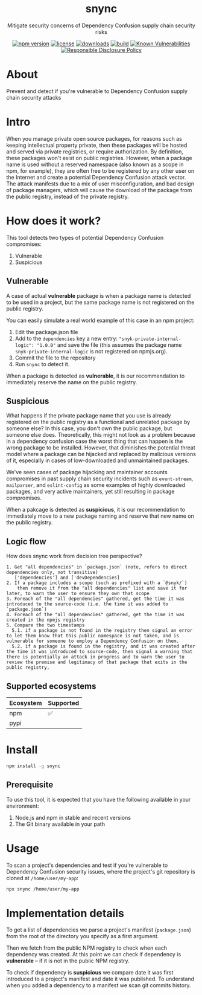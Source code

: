 
<p align="center"><h1 align="center">
  snync
</h1>

<p align="center">
  Mitigate security concerns of Dependency Confusion supply chain security risks
</p>

<p align="center">
  <a href="https://www.npmjs.org/package/snync"><img src="https://badgen.net/npm/v/snync" alt="npm version"/></a>
  <a href="https://www.npmjs.org/package/snync"><img src="https://badgen.net/npm/license/snync" alt="license"/></a>
  <a href="https://www.npmjs.org/package/snync"><img src="https://badgen.net/npm/dt/snync" alt="downloads"/></a>
  <a href="https://github.com/snyk-labs/snync/actions?workflow=CI"><img src="https://github.com/snyk-labs/snync/workflows/CI/badge.svg" alt="build"/></a>
  <a href="https://snyk.io/test/github/snyk-labs/snync"><img src="https://snyk.io/test/github/snyk-labs/snync/badge.svg" alt="Known Vulnerabilities"/></a>
  <a href="./SECURITY.md"><img src="https://img.shields.io/badge/Security-Responsible%20Disclosure-yellow.svg" alt="Responsible Disclosure Policy" /></a>
</p>

# About

Prevent and detect if you're vulnerable to Dependency Confusion supply chain security attacks 

# Intro

When you manage private open source packages, for reasons such as keeping intellectual property private, then these packages will be hosted and served via private registries, or require authorization. By definition, these packages won't exist on public registries. However, when a package name is used without a reserved namespace (also known as a scope in npm, for example), they are often free to be registered by any other user on the Internet and create a potential Dependency Confusion attack vector. The attack manifests due to a mix of user misconfiguration, and bad design of package managers, which will cause the download of the package from the public registry, instead of the private registry.

# How does it work?

This tool detects two types of potential Dependency Confusion compromises:
1. Vulnerable
2. Suspicious

## Vulnerable

A case of actual **vulnerable** package is when a package name is detected to be used in a project, but the same package name is not registered on the public registry.

You can easily simulate a real world example of this case in an npm project:
1. Edit the package.json file
2. Add to the `dependencies` key a new entry: `"snyk-private-internal-logic": "1.0.0"` and save the file (this assumes the package name `snyk-private-internal-logic` is not registered on npmjs.org).
3. Commit the file to the repository
4. Run `snync` to detect it.

When a package is detected as **vulnerable**, it is our recommendation to immediately reserve the name on the public registry.

## Suspicious

What happens if the private package name that you use is already registered on the public registry as a functional and unrelated package by someone else? In this case, you don't own the public package, but someone else does. Theoretically, this might not look as a problem because in a dependency confusion case the worst thing that can happen is the wrong package to be installed. However, that diminishes the potential threat model where a package can be hijacked and replaced by malicious versions of it, especially in cases of low-downloaded and unmaintained packages.

We've seen cases of package hijacking and maintainer accounts compromises in past supply chain security incidents such as `event-stream`, `mailparser`, and `eslint-config` as some examples of highly downloaded packages, and very active maintainers, yet still resulting in package compromises.

When a pakcage is detected as **suspicious**, it is our recommendation to immediately move to a new package naming and reserve that new name on the public registry.

## Logic flow

How does snync work from decision tree perspective?

```
1. Get "all dependencies" in `package.json` (note, refers to direct dependencies only, not transitive)
   ['dependencies'] and ['devDependencies]
2. If a package includes a scope (such as prefixed with a `@snyk/`)
    then remove it from the "all dependencies" list and save it for later, to warn the user to ensure they own that scope
3. Foreach of the "all dependencies" gathered, get the time it was introduced to the source-code (i.e. the time it was added to `package.json`)
4. Foreach of the "all dependencies" gathered, get the time it was created in the npmjs registry
5. Compare the two timestamps
  5.1. if a package is not found in the registry then signal an error to let them know that this public namespace is not taken, and is vulnerable for someone to employ a Dependency Confusion on them.
  5.2. if a package is found in the registry, and it was created after the time it was introduced to source-code, then signal a warning that there is potentially an attack in progress and to warn the user to review the premise and legitimacy of that package that exits in the public registry.
```

## Supported ecosystems

| Ecosystem     | Supported 
| ------------- | ------------- 
| npm           | ✅  
| pypi          |   

# Install

```sh
npm install -g snync
```

## Prerequisite

To use this tool, it is expected that you have the following available in your environment:
1. Node.js and npm in stable and recent versions
2. The Git binary available in your path

# Usage

To scan a project's dependencies and test if you're vulnerable to Dependency Confusion security issues, where the project's git repository is cloned at `/home/user/my-app`:

```sh
npx snync /home/user/my-app
```

# Implementation details

To get a list of dependencies we parse a project's manifest (`package.json`) from the root of the directory you specify as a first argument.

Then we fetch from the public NPM registry to check when each dependency was created. At this point we can check if dependency is **vulnerable** – if it is not in the public NPM registry.

To check if dependency is **suspicious** we compare date it was first introduced to a project's manifest and date it was published. To understand when you added a dependency to a manifest we scan git commits history. 
